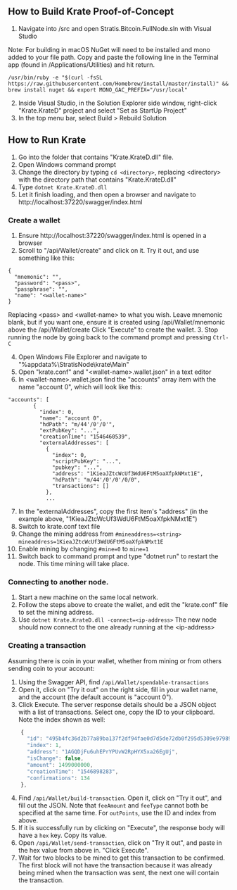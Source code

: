 ## How to Build Krate Proof-of-Concept
1. Navigate into /src and open Stratis.Bitcoin.FullNode.sln with Visual Studio

Note: For building in macOS NuGet will need to be installed and mono added to your file path. Copy and paste the following line in the Terminal app (found in /Applications/Utilities) and hit return.

	/usr/bin/ruby -e "$(curl -fsSL https://raw.githubusercontent.com/Homebrew/install/master/install)" && brew install nuget && export MONO_GAC_PREFIX="/usr/local"

2. Inside Visual Studio, in the Solution Explorer side window, right-click "Krate.KrateD" project and select "Set as StartUp Project"
3. In the top menu bar, select Build > Rebuild Solution

## How to Run Krate
1. Go into the folder that contains "Krate.KrateD.dll" file.
2. Open Windows command prompt
3. Change the directory by typing `cd <directory>`, replacing \<directory> with the directory path that contains "Krate.KrateD.dll"
4. Type `dotnet Krate.KrateD.dll`
5. Let it finish loading, and then open a browser and navigate to http://localhost:37220/swagger/index.html

### Create a wallet
1. Ensure http://localhost:37220/swagger/index.html is opened in a browser
2. Scroll to "/api/Wallet/create" and click on it. Try it out, and use something like this:
```
{
  "mnemonic": "",
  "password": "<pass>",
  "passphrase": "",
  "name": "<wallet-name>"
}
```
Replacing \<pass> and \<wallet-name> to what you wish. Leave mnemonic blank, but if you want one, ensure it is created using /api/Wallet/mnemonic above the /api/Wallet/create
Click "Execute" to create the wallet.
3. Stop running the node by going back to the command prompt and pressing `Ctrl-C`

4. Open Windows File Explorer and navigate to "%appdata%\StratisNode\krate\Main"
5. Open "krate.conf" and "\<wallet-name>.wallet.json" in a text editor
6. In \<wallet-name>.wallet.json find the "accounts" array item with the name "account 0", which will look like this:
```
"accounts": [
        {
          "index": 0,
          "name": "account 0",
          "hdPath": "m/44'/0'/0'",
          "extPubKey": "...",
          "creationTime": "1546460539",
          "externalAddresses": [
            {
              "index": 0,
              "scriptPubKey": "...",
              "pubkey": "...",
              "address": "1KieaJZtcWcUf3WdU6FtM5oaXfpkNMxt1E",
              "hdPath": "m/44'/0'/0'/0/0",
              "transactions": []
            },
			...
```
7. In the "externalAddresses", copy the first item's "address" (in the example above, "1KieaJZtcWcUf3WdU6FtM5oaXfpkNMxt1E")
8. Switch to krate.conf text file
9. Change the mining address from `#mineaddress=<string>` `mineaddress=1KieaJZtcWcUf3WdU6FtM5oaXfpkNMxt1E`
10. Enable mining by changing `#mine=0` to `mine=1`
11. Switch back to command prompt and type "dotnet run" to restart the node. This time mining will take place.

### Connecting to another node.
1. Start a new machine on the same local network.
2. Follow the steps above to create the wallet, and edit the "krate.conf" file to set the mining address.
3. Use `dotnet Krate.KrateD.dll -connect=<ip-address>`
The new node should now connect to the one already running at the \<ip-address>

### Creating a transaction

Assuming there is coin in your wallet, whether from mining or from others sending coin to your account:

1. Using the Swagger API, find `/api/Wallet/spendable-transactions`
2. Open it, click on "Try it out" on the right side, fill in your wallet name, and the account (the default account is "account 0").
3. Click Execute. The server response details should be a JSON object with a list of transactions.  Select one, copy the ID to your clipboard. Note the index shown as well:
```javascript
    {
      "id": "495b4fc36d2b77a89ba137f2df94fae0d7d5de72db0f295d5309e97989722419",
      "index": 1,
      "address": "1AGQDjFu6uhEPrYPUvW2RpHYX5xa26EgUj",
      "isChange": false,
      "amount": 1499000000,
      "creationTime": "1546898283",
      "confirmations": 134
    },
```
4. Find `/api/Wallet/build-transaction`. Open it, click on "Try it out", and fill out the JSON. Note that `feeAmount` and `feeType` cannot both be specified at the same time. For `outPoints`, use the ID and index from above.
5. If it is successfully run by clicking on "Execute", the response body will have a `hex` key. Copy its value.
6. Open `/api/Wallet/send-transaction`, click on "Try it out", and paste in the hex value from above in. "Click Execute".
7. Wait for two blocks to be mined to get this transaction to be confirmed. The first block will not have the transaction because it was already being mined when the transaction was sent, the next one will contain the transaction.

